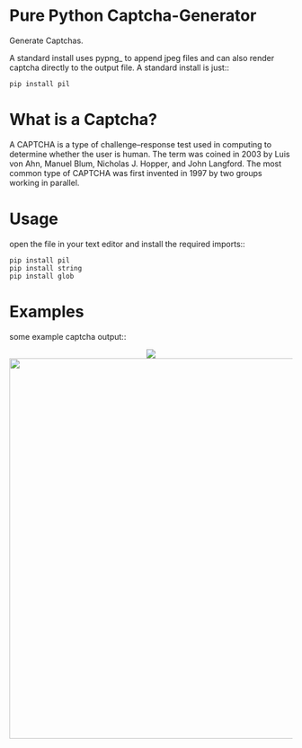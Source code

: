 Pure Python Captcha-Generator
=============================

Generate Captchas.

A standard install uses pypng_ to append jpeg files and can also render captcha directly to the output file. A standard install is just::

    pip install pil

What is a Captcha?
==================

A CAPTCHA is a type of challenge–response test used in computing to determine whether the user is human. 
The term was coined in 2003 by Luis von Ahn, Manuel Blum, Nicholas J. Hopper, and John Langford. 
The most common type of CAPTCHA was first invented in 1997 by two groups working in parallel.

Usage
=====

open the file in your text editor and install the required imports::

    pip install pil
    pip install string 
    pip install glob
    
Examples
=====

some example captcha output::
<p align="center">
    <img src="[https://media.discordapp.net/attachments/1031742204575748107/1032068464539603064/unknown.png](https://media.discordapp.net/attachments/999434885808795671/1032043374737367140/gPrmQ.png)"/>
    </br>
    <img src="[https://cdn.discordapp.com/attachments/694726636138004593/742408546334933002/unknown.png](https://media.discordapp.net/attachments/999434885808795671/1032043375127429130/on2Jx.png)" width="677px"/>
</p>
